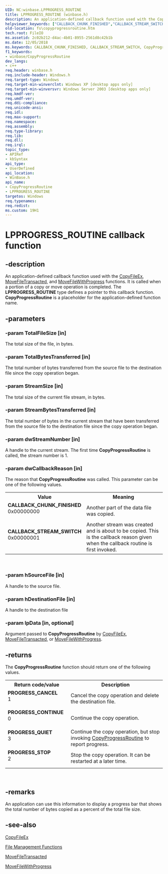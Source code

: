 ```yaml
---
UID: NC:winbase.LPPROGRESS_ROUTINE
title: LPPROGRESS_ROUTINE (winbase.h)
description: An application-defined callback function used with the CopyFileEx, MoveFileTransacted, and MoveFileWithProgress functions.helpviewer_keywords: ["CALLBACK_CHUNK_FINISHED","CALLBACK_STREAM_SWITCH","CopyProgressRoutine","CopyProgressRoutine callback","CopyProgressRoutine callback function [Files]","LPPROGRESS_ROUTINE","LPPROGRESS_ROUTINE callback function [Files]","_win32_copyprogressroutine","base.copyprogressroutine","fs.copyprogressroutine","winbase/CopyProgressRoutine","winbase/LPPROGRESS_ROUTINE"]
old-location: fs\copyprogressroutine.htm
tech.root: FileIO
ms.assetid: 2c02b212-d4ac-4b01-8955-2561d8c42b1b
ms.date: 12/05/2018
ms.keywords: CALLBACK_CHUNK_FINISHED, CALLBACK_STREAM_SWITCH, CopyProgressRoutine, CopyProgressRoutine callback, CopyProgressRoutine callback function [Files], LPPROGRESS_ROUTINE, LPPROGRESS_ROUTINE callback function [Files], _win32_copyprogressroutine, base.copyprogressroutine, fs.copyprogressroutine, winbase/CopyProgressRoutine, winbase/LPPROGRESS_ROUTINE
f1_keywords:
- winbase/CopyProgressRoutine
dev_langs:
- c++
req.header: winbase.h
req.include-header: Windows.h
req.target-type: Windows
req.target-min-winverclnt: Windows XP [desktop apps only]
req.target-min-winversvr: Windows Server 2003 [desktop apps only]
req.kmdf-ver: 
req.umdf-ver: 
req.ddi-compliance: 
req.unicode-ansi: 
req.idl: 
req.max-support: 
req.namespace: 
req.assembly: 
req.type-library: 
req.lib: 
req.dll: 
req.irql: 
topic_type:
- APIRef
- kbSyntax
api_type:
- UserDefined
api_location:
- WinBase.h
api_name:
- CopyProgressRoutine
- LPPROGRESS_ROUTINE
targetos: Windows
req.typenames: 
req.redist: 
ms.custom: 19H1
---
```


# LPPROGRESS_ROUTINE callback function


## -description


An application-defined callback function used with the 
    <a href="https://docs.microsoft.com/windows/desktop/api/winbase/nf-winbase-copyfileexa">CopyFileEx</a>, 
    <a href="https://docs.microsoft.com/windows/desktop/api/winbase/nf-winbase-movefiletransacteda">MoveFileTransacted</a>, and 
    <a href="https://docs.microsoft.com/windows/desktop/api/winbase/nf-winbase-movefilewithprogressa">MoveFileWithProgress</a> functions. It is 
    called when a portion of a copy or move operation is completed. The 
    <b>LPPROGRESS_ROUTINE</b> type defines a pointer to this callback function. 
    <b>CopyProgressRoutine</b> is a placeholder for the 
    application-defined function name.


## -parameters




### -param TotalFileSize [in]

The total size of the file, in bytes.


### -param TotalBytesTransferred [in]

The total number of bytes transferred from the source file to the destination file since the copy operation 
      began.


### -param StreamSize [in]

The total size of the current file stream, in bytes.


### -param StreamBytesTransferred [in]

The total number of bytes in the current stream that have been transferred from the source file to the 
      destination file since the copy operation began.


### -param dwStreamNumber [in]

A handle to the current stream. The first time 
      <b>CopyProgressRoutine</b> is called, the stream number 
      is 1.


### -param dwCallbackReason [in]

The reason that <b>CopyProgressRoutine</b> was 
      called. This parameter can be one of the following values.

<table>
<tr>
<th>Value</th>
<th>Meaning</th>
</tr>
<tr>
<td width="40%"><a id="CALLBACK_CHUNK_FINISHED"></a><a id="callback_chunk_finished"></a><dl>
<dt><b>CALLBACK_CHUNK_FINISHED</b></dt>
<dt>0x00000000</dt>
</dl>
</td>
<td width="60%">
Another part of the data file was copied.

</td>
</tr>
<tr>
<td width="40%"><a id="CALLBACK_STREAM_SWITCH"></a><a id="callback_stream_switch"></a><dl>
<dt><b>CALLBACK_STREAM_SWITCH</b></dt>
<dt>0x00000001</dt>
</dl>
</td>
<td width="60%">
Another stream was created and is about to be copied. This is the callback reason given when the callback 
        routine is first invoked.

</td>
</tr>
</table>
 


### -param hSourceFile [in]

A handle to the source file.


### -param hDestinationFile [in]

A handle to the destination file


### -param lpData [in, optional]

Argument passed to <b>CopyProgressRoutine</b> by 
      <a href="https://docs.microsoft.com/windows/desktop/api/winbase/nf-winbase-copyfileexa">CopyFileEx</a>, 
      <a href="https://docs.microsoft.com/windows/desktop/api/winbase/nf-winbase-movefiletransacteda">MoveFileTransacted</a>, or 
      <a href="https://docs.microsoft.com/windows/desktop/api/winbase/nf-winbase-movefilewithprogressa">MoveFileWithProgress</a>.


## -returns



The <b>CopyProgressRoutine</b> function should return 
       one of the following values.

<table>
<tr>
<th>Return code/value</th>
<th>Description</th>
</tr>
<tr>
<td width="40%">
<dl>
<dt><b>PROGRESS_CANCEL</b></dt>
<dt>1</dt>
</dl>
</td>
<td width="60%">
Cancel the copy operation and delete the destination file.

</td>
</tr>
<tr>
<td width="40%">
<dl>
<dt><b>PROGRESS_CONTINUE</b></dt>
<dt>0</dt>
</dl>
</td>
<td width="60%">
Continue the copy operation.

</td>
</tr>
<tr>
<td width="40%">
<dl>
<dt><b>PROGRESS_QUIET</b></dt>
<dt>3</dt>
</dl>
</td>
<td width="60%">
Continue the copy operation, but stop invoking 
        <a href="https://docs.microsoft.com/windows/desktop/api/winbase/nc-winbase-lpprogress_routine">CopyProgressRoutine</a> to report progress.

</td>
</tr>
<tr>
<td width="40%">
<dl>
<dt><b>PROGRESS_STOP</b></dt>
<dt>2</dt>
</dl>
</td>
<td width="60%">
Stop the copy operation. It can be restarted at a later time.

</td>
</tr>
</table>
 




## -remarks



An application can use this information to display a progress bar that shows the total number of bytes copied 
    as a percent of the total file size.




## -see-also




<a href="https://docs.microsoft.com/windows/desktop/api/winbase/nf-winbase-copyfileexa">CopyFileEx</a>



<a href="https://docs.microsoft.com/windows/desktop/FileIO/file-management-functions">File Management Functions</a>



<a href="https://docs.microsoft.com/windows/desktop/api/winbase/nf-winbase-movefiletransacteda">MoveFileTransacted</a>



<a href="https://docs.microsoft.com/windows/desktop/api/winbase/nf-winbase-movefilewithprogressa">MoveFileWithProgress</a>
 

 

